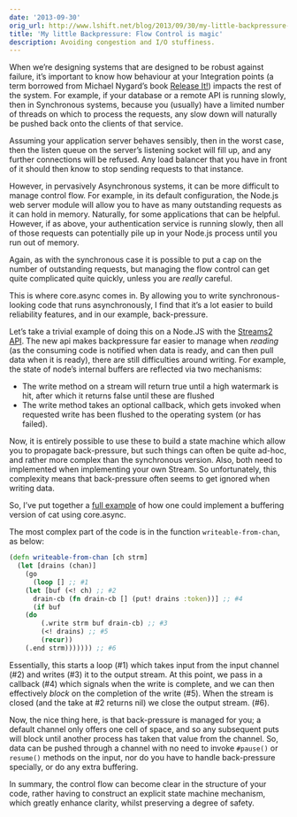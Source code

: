```yaml
---
date: '2013-09-30'
orig_url: http://www.lshift.net/blog/2013/09/30/my-little-backpressure-flow-control-is-magic
title: 'My little Backpressure: Flow Control is magic'
description: Avoiding congestion and I/O stuffiness.
---
```

<div class="content" html="http://www.w3.org/1999/xhtml">

When we’re designing systems that are designed to be robust against
failure, it’s important to know how behaviour at your Integration points
(a term borrowed from Michael Nygard’s book [Release
It!](http://pragprog.com/book/mnee/release-it)) impacts the rest of the
system. For example, if your database or a remote API is running slowly,
then in Synchronous systems, because you (usually) have a limited number
of threads on which to process the requests, any slow down will
naturally be pushed back onto the clients of that service.

<span id="more-1996"></span>

Assuming your application server behaves sensibly, then in the worst
case, then the listen queue on the server’s listening socket will fill
up, and any further connections will be refused. Any load balancer that
you have in front of it should then know to stop sending requests to
that instance.

However, in pervasively Asynchronous systems, it can be more difficult
to manage control flow. For example, in its default configuration, the
Node.js web server module will allow you to have as many outstanding
requests as it can hold in memory. Naturally, for some applications that
can be helpful. However, if as above, your authentication service is
running slowly, then all of those requests can potentially pile up in
your Node.js process until you run out of memory.

Again, as with the synchronous case it is possible to put a cap on the
number of outstanding requests, but managing the flow control can get
quite complicated quite quickly, unless you are *really* careful.

This is where core.async comes in. By allowing you to write
synchronous-looking code that runs asynchronously, I find that it’s a
lot easier to build reliability features, and in our example,
back-pressure.

Let’s take a trivial example of doing this on a Node.JS with the
[Streams2 API](http://blog.nodejs.org/2012/12/20/streams2/). The new api
makes backpressure far easier to manage when *reading* (as the consuming
code is notified when data is ready, and can then pull data when it is
ready), there are still difficulties around writing. For example, the
state of node’s internal buffers are reflected via two mechanisms:

-   The write method on a stream will return true until a high watermark
    is hit, after which it returns false until these are flushed
-   The write method takes an optional callback, which gets invoked when
    requested write has been flushed to the operating system (or
    has failed).

Now, it is entirely possible to use these to build a state machine which
allow you to propagate back-pressure, but such things can often be quite
ad-hoc, and rather more complex than the synchronous version. Also, both
need to implemented when implementing your own Stream. So unfortunately,
this complexity means that back-pressure often seems to get ignored when
writing data.

So, I’ve put together a [full
example](https://gist.github.com/cstorey/6751325) of how one could
implement a buffering version of cat using core.async.

The most complex part of the code is in the function
`writeable-from-chan`, as below:

```clojure
(defn writeable-from-chan [ch strm]
  (let [drains (chan)]
    (go
      (loop [] ;; #1
	(let [buf (<! ch) ;; #2
	  drain-cb (fn drain-cb [] (put! drains :token))] ;; #4
	  (if buf
	(do 
	    (.write strm buf drain-cb) ;; #3
	    (<! drains) ;; #5
	    (recur))
	(.end strm))))))) ;; #6
```

Essentially, this starts a loop (\#1) which takes input from the input
channel (\#2) and writes (\#3) it to the output stream. At this point,
we pass in a callback (\#4) which signals when the write is complete,
and we can then effectively *block* on the completion of the write
(\#5). When the stream is closed (and the take at \#2 returns nil) we
close the output stream. (\#6).

Now, the nice thing here, is that back-pressure is managed for you; a
default channel only offers one cell of space, and so any subsequent
puts will block until another process has taken that value from the
channel. So, data can be pushed through a channel with no need to invoke
`#pause()` or `resume()` methods on the input, nor do you have to handle
back-pressure specially, or do any extra buffering.

In summary, the control flow can become clear in the structure of your
code, rather having to construct an explicit state machine mechanism,
which greatly enhance clarity, whilst preserving a degree of safety.

</div>
